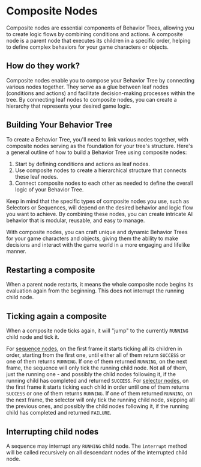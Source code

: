 # Composite Nodes

Composite nodes are essential components of Behavior Trees, allowing you to create logic flows by combining conditions and actions. A composite node is a parent node that executes its children in a specific order, helping to define complex behaviors for your game characters or objects.

## How do they work?
Composite nodes enable you to compose your Behavior Tree by connecting various nodes together. They serve as a glue between leaf nodes (conditions and actions) and facilitate decision-making processes within the tree. By connecting leaf nodes to composite nodes, you can create a hierarchy that represents your desired game logic.

## Building Your Behavior Tree
To create a Behavior Tree, you'll need to link various nodes together, with composite nodes serving as the foundation for your tree's structure. Here's a general outline of how to build a Behavior Tree using composite nodes:

1. Start by defining conditions and actions as leaf nodes.
2. Use composite nodes to create a hierarchical structure that connects these leaf nodes.
3. Connect composite nodes to each other as needed to define the overall logic of your Behavior Tree.

Keep in mind that the specific types of composite nodes you use, such as Selectors or Sequences, will depend on the desired behavior and logic flow you want to achieve. By combining these nodes, you can create intricate AI behavior that is modular, reusable, and easy to manage.

With composite nodes, you can craft unique and dynamic Behavior Trees for your game characters and objects, giving them the ability to make decisions and interact with the game world in a more engaging and lifelike manner.

## Restarting a composite

When a parent node restarts, it means the whole composite node begins its evaluation again from the beginning. This does not interrupt the running child node.

## Ticking again a composite

When a composite node ticks again, it will "jump" to the currently `RUNNING` child node and tick it.

For [sequence nodes](sequence.md), on the first frame it starts ticking all its children in order, starting from the first one, until either all of them return `SUCCESS` or one of them returns `RUNNING`. If one of them returned `RUNNING`, on the next frame, the sequence will only tick the running child node. Not all of them, just the running one - and possibly the child nodes following it, if the running child has completed and returned `SUCCESS`. 
For [selector nodes](selector.md), on the first frame it starts ticking each child in order until one of them returns `SUCCESS` or one of them returns `RUNNING`. If one of them returned `RUNNING`, on the next frame, the selector will only tick the running child node, skipping all the previous ones, and possibly the child nodes following it, if the running child has completed and returned `FAILURE`.

## Interrupting child nodes

A sequence may interrupt any `RUNNING` child node. The `interrupt` method will be called recursively on all descendant nodes of the interrupted child node.